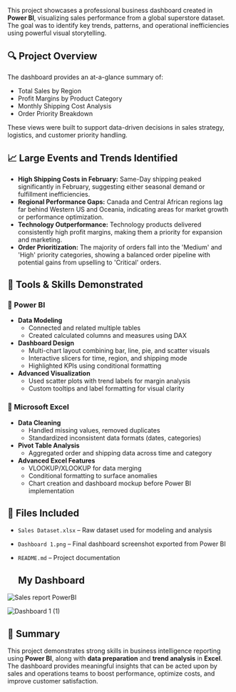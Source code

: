 

This project showcases a professional business dashboard created in **Power BI**, visualizing sales performance from a global superstore dataset. The goal was to identify key trends, patterns, and operational inefficiencies using powerful visual storytelling.



## 🔍 Project Overview

The dashboard provides an at-a-glance summary of:

- Total Sales by Region  
- Profit Margins by Product Category  
- Monthly Shipping Cost Analysis  
- Order Priority Breakdown

These views were built to support data-driven decisions in sales strategy, logistics, and customer priority handling.

## 📈 Large Events and Trends Identified

- **High Shipping Costs in February:** Same-Day shipping peaked significantly in February, suggesting either seasonal demand or fulfillment inefficiencies.
- **Regional Performance Gaps:** Canada and Central African regions lag far behind Western US and Oceania, indicating areas for market growth or performance optimization.
- **Technology Outperformance:** Technology products delivered consistently high profit margins, making them a priority for expansion and marketing.
- **Order Prioritization:** The majority of orders fall into the 'Medium' and 'High' priority categories, showing a balanced order pipeline with potential gains from upselling to 'Critical' orders.

## 🚀 Tools & Skills Demonstrated

### 🔹 Power BI
- **Data Modeling**
  - Connected and related multiple tables
  - Created calculated columns and measures using DAX
- **Dashboard Design**
  - Multi-chart layout combining bar, line, pie, and scatter visuals
  - Interactive slicers for time, region, and shipping mode
  - Highlighted KPIs using conditional formatting
- **Advanced Visualization**
  - Used scatter plots with trend labels for margin analysis
  - Custom tooltips and label formatting for visual clarity

### 🔸 Microsoft Excel
- **Data Cleaning**
  - Handled missing values, removed duplicates
  - Standardized inconsistent data formats (dates, categories)
- **Pivot Table Analysis**
  - Aggregated order and shipping data across time and category
- **Advanced Excel Features**
  - VLOOKUP/XLOOKUP for data merging
  - Conditional formatting to surface anomalies
  - Chart creation and dashboard mockup before Power BI implementation

## 📂 Files Included

- `Sales Dataset.xlsx` – Raw dataset used for modeling and analysis  
- `Dashboard 1.png` – Final dashboard screenshot exported from Power BI  
- `README.md` – Project documentation
  
  ## My Dashboard
   
![Sales report PowerBI](https://github.com/user-attachments/assets/cba62903-1a7c-4046-984c-59a017bbc89c)

![Dashboard 1 (1)](https://github.com/user-attachments/assets/7f321117-5b3d-4904-ab9f-dd98c2cb245d)


## 🧠 Summary

This project demonstrates strong skills in business intelligence reporting using **Power BI**, along with **data preparation** and **trend analysis** in **Excel**. The dashboard provides meaningful insights that can be acted upon by sales and operations teams to boost performance, optimize costs, and improve customer satisfaction.
